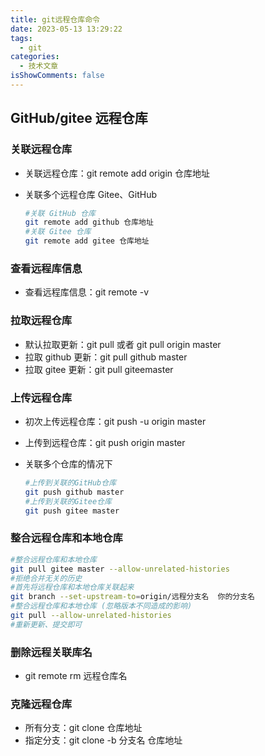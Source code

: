 ```yaml
---
title: git远程仓库命令
date: 2023-05-13 13:29:22
tags:
  - git
categories:
  - 技术文章
isShowComments: false
---
```


## GitHub/gitee 远程仓库

### 关联远程仓库

- 关联远程仓库：git remote add origin 仓库地址

- 关联多个远程仓库 Gitee、GitHub

  ```sh
  #关联 GitHub 仓库
  git remote add github 仓库地址
  #关联 Gitee 仓库
  git remote add gitee 仓库地址
  ```

### 查看远程库信息

- 查看远程库信息：git remote -v

### 拉取远程仓库

- 默认拉取更新：git pull 或者 git pull origin master
- 拉取 github 更新：git pull github master
- 拉取 gitee 更新：git pull giteemaster

### 上传远程仓库

- 初次上传远程仓库：git push -u origin master

- 上传到远程仓库：git push origin master

- 关联多个仓库的情况下

  ```sh
  #上传到关联的GitHub仓库
  git push github master
  #上传到关联的Gitee仓库
  git push gitee master
  ```

### 整合远程仓库和本地仓库

```sh
#整合远程仓库和本地仓库
git pull gitee master --allow-unrelated-histories
#拒绝合并无关的历史
#首先将远程仓库和本地仓库关联起来
git branch --set-upstream-to=origin/远程分支名  你的分支名
#整合远程仓库和本地仓库 (忽略版本不同造成的影响)
git pull --allow-unrelated-histories
#重新更新、提交即可
```

### 删除远程关联库名

- git remote rm 远程仓库名

### 克隆远程仓库

- 所有分支：git clone 仓库地址
- 指定分支：git clone -b 分支名 仓库地址

